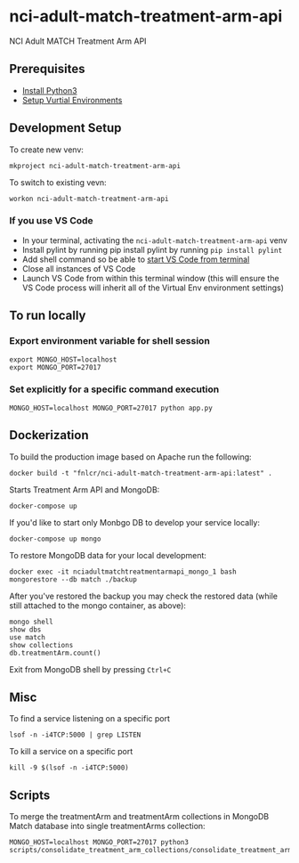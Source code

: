 # nci-adult-match-treatment-arm-api

NCI Adult MATCH Treatment Arm API

## Prerequisites

* [Install Python3](http://www.marinamele.com/2014/07/install-python3-on-mac-os-x-and-use-virtualenv-and-virtualenvwrapper.html)
* [Setup Vurtial Environments](https://realpython.com/blog/python/python-virtual-environments-a-primer/)

## Development Setup

To create new venv:

```#!/bin/bash
mkproject nci-adult-match-treatment-arm-api
```

To switch to existing vevn:

```#!/bin/bash
workon nci-adult-match-treatment-arm-api
```

### If you use VS Code

* In your terminal, activating the `nci-adult-match-treatment-arm-api` venv
* Install pylint by running pip install pylint by running `pip install pylint`
* Add shell command so be able to [start VS Code from terminal](https://code.visualstudio.com/docs/setup/mac#_command-line)
* Close all instances of VS Code
* Launch VS Code from within this terminal window (this will ensure the VS Code process will inherit all of the Virtual Env environment settings)

## To run locally

### Export environment variable for shell session

```#!/bin/bash
export MONGO_HOST=localhost
export MONGO_PORT=27017
```

### Set explicitly for a specific command execution

```#!/bin/bash
MONGO_HOST=localhost MONGO_PORT=27017 python app.py
```

## Dockerization

To build the production image based on Apache run the following:

```#!/bin/bash
docker build -t "fnlcr/nci-adult-match-treatment-arm-api:latest" .
```

Starts Treatment Arm API and MongoDB:

```#!/bin/bash
docker-compose up
```

If you'd like to start only Monbgo DB to develop your service locally:

```#!/bin/bash
docker-compose up mongo
```

To restore MongoDB data for your local development:

```#!/bin/bash
docker exec -it nciadultmatchtreatmentarmapi_mongo_1 bash
mongorestore --db match ./backup
```

After you've restored the backup you may check the restored data (while still attached to the mongo container, as above):

```#!/bin/bash
mongo shell
show dbs
use match
show collections
db.treatmentArm.count()
```

Exit from MongoDB shell by pressing `Ctrl+C`

## Misc

To find a service listening on a specific port

```#!/bin/bash
lsof -n -i4TCP:5000 | grep LISTEN
```

To kill a service on a specific port

```#!/bin/bash
kill -9 $(lsof -n -i4TCP:5000)
```

## Scripts

To merge the treatmentArm and treatmentArm collections in MongoDB Match database into single treatmentArms collection:

```#!/bin/bash
MONGO_HOST=localhost MONGO_PORT=27017 python3 scripts/consolidate_treatment_arm_collections/consolidate_treatment_arm_collections.py
```
